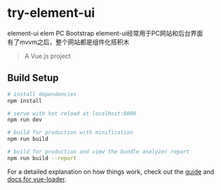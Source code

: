 # try-element-ui
element-ui elem PC
Bootstrap 
element-ui经常用于PC网站和后台界面  
有了mvvm之后，整个网站都是组件化搭积木



> A Vue.js project

## Build Setup

``` bash
# install dependencies
npm install

# serve with hot reload at localhost:8080
npm run dev

# build for production with minification
npm run build

# build for production and view the bundle analyzer report
npm run build --report
```

For a detailed explanation on how things work, check out the [guide](http://vuejs-templates.github.io/webpack/) and [docs for vue-loader](http://vuejs.github.io/vue-loader).
